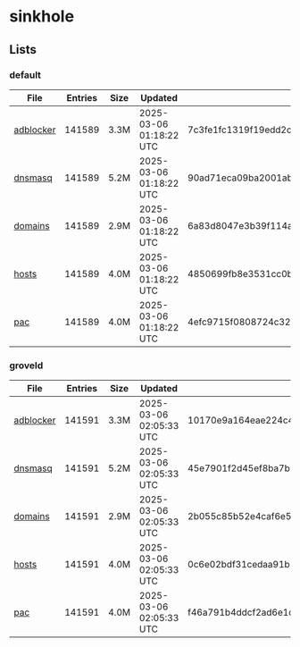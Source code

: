 # sinkhole

## Lists

### default

|File|Entries|Size|Updated|Hash|
|-|-|-|-|-|
|[adblocker](https://raw.githubusercontent.com/groveld/sinkhole/lists/default/adblocker.txt)|141589|3.3M|2025-03-06 01:18:22 UTC|7c3fe1fc1319f19edd2c7e3556de3e2f152aaaea0dc65889f322edfce0233f22|
|[dnsmasq](https://raw.githubusercontent.com/groveld/sinkhole/lists/default/dnsmasq.txt)|141589|5.2M|2025-03-06 01:18:22 UTC|90ad71eca09ba2001ab882f8ce5db1a179a3196a1b22d963da12ddf197bee9aa|
|[domains](https://raw.githubusercontent.com/groveld/sinkhole/lists/default/domains.txt)|141589|2.9M|2025-03-06 01:18:22 UTC|6a83d8047e3b39f114ae80ed8f5089856ef40fb5c3d84c76b2a4144499dcb2c9|
|[hosts](https://raw.githubusercontent.com/groveld/sinkhole/lists/default/hosts.txt)|141589|4.0M|2025-03-06 01:18:22 UTC|4850699fb8e3531cc0bf224c68e6f632d0821cf06a7fe08f743c523e30e131c5|
|[pac](https://raw.githubusercontent.com/groveld/sinkhole/lists/default/pac.txt)|141589|4.0M|2025-03-06 01:18:22 UTC|4efc9715f0808724c32e90ffebf29b75170b05c514fcb48ac66dc7fe9c298062|

### groveld

|File|Entries|Size|Updated|Hash|
|-|-|-|-|-|
|[adblocker](https://raw.githubusercontent.com/groveld/sinkhole/lists/groveld/adblocker.txt)|141591|3.3M|2025-03-06 02:05:33 UTC|10170e9a164eae224c43b4a3f771808e5a0715eb40386cbec84dff7e82427e74|
|[dnsmasq](https://raw.githubusercontent.com/groveld/sinkhole/lists/groveld/dnsmasq.txt)|141591|5.2M|2025-03-06 02:05:33 UTC|45e7901f2d45ef8ba7bb37f4fef5a8fb954f3b8ed69cd8a6233d61c7318cb85b|
|[domains](https://raw.githubusercontent.com/groveld/sinkhole/lists/groveld/domains.txt)|141591|2.9M|2025-03-06 02:05:33 UTC|2b055c85b52e4caf6e52f9ad782ea29c895390b9c8dcfb3bf3f0226141c1af4d|
|[hosts](https://raw.githubusercontent.com/groveld/sinkhole/lists/groveld/hosts.txt)|141591|4.0M|2025-03-06 02:05:33 UTC|0c6e02bdf31cedaa91b7f87397d835a322450e247a3781e58bf912fcd12ed78a|
|[pac](https://raw.githubusercontent.com/groveld/sinkhole/lists/groveld/pac.txt)|141591|4.0M|2025-03-06 02:05:33 UTC|f46a791b4ddcf2ad6e1d332a964a642b74e5955731f651953986ada66a57d488|
